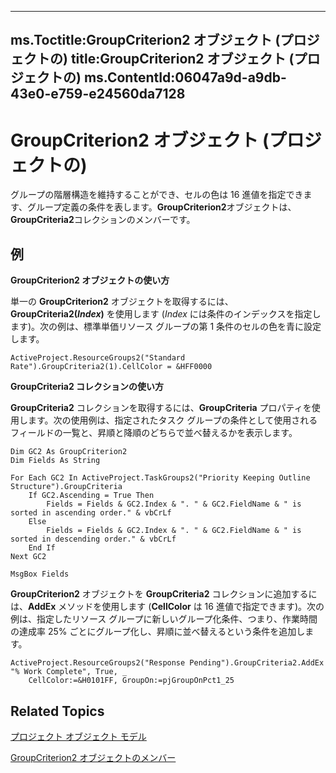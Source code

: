 

---
ms.Toctitle:GroupCriterion2 オブジェクト (プロジェクトの)
title:GroupCriterion2 オブジェクト (プロジェクトの)
ms.ContentId:06047a9d-a9db-43e0-e759-e24560da7128
---
# GroupCriterion2 オブジェクト (プロジェクトの)




グループの階層構造を維持することができ、セルの色は 16 進値を指定できます、グループ定義の条件を表します。**GroupCriterion2**オブジェクトは、 **GroupCriteria2**コレクションのメンバーです。

## 例
**GroupCriterion2 オブジェクトの使い方**



単一の **GroupCriterion2** オブジェクトを取得するには、**GroupCriteria2(***Index***)** を使用します (*Index* には条件のインデックスを指定します)。次の例は、標準単価リソース グループの第 1 条件のセルの色を青に設定します。

```vba
ActiveProject.ResourceGroups2("Standard Rate").GroupCriteria2(1).CellColor = &HFF0000
```




**GroupCriteria2 コレクションの使い方**



**GroupCriteria2** コレクションを取得するには、**GroupCriteria** プロパティを使用します。次の使用例は、指定されたタスク グループの条件として使用されるフィールドの一覧と、昇順と降順のどちらで並べ替えるかを表示します。

```vba
Dim GC2 As GroupCriterion2  
Dim Fields As String  
  
For Each GC2 In ActiveProject.TaskGroups2("Priority Keeping Outline Structure").GroupCriteria  
    If GC2.Ascending = True Then  
        Fields = Fields & GC2.Index & ". " & GC2.FieldName & " is sorted in ascending order." & vbCrLf  
    Else  
        Fields = Fields & GC2.Index & ". " & GC2.FieldName & " is sorted in descending order." & vbCrLf  
    End If  
Next GC2  
  
MsgBox Fields
```




**GroupCriterion2** オブジェクトを **GroupCriteria2** コレクションに追加するには、**AddEx** メソッドを使用します (**CellColor** は 16 進値で指定できます)。次の例は、指定したリソース グループに新しいグループ化条件、つまり、作業時間の達成率 25% ごとにグループ化し、昇順に並べ替えるという条件を追加します。

```vba
ActiveProject.ResourceGroups2("Response Pending").GroupCriteria2.AddEx "% Work Complete", True, _
    CellColor:=&H0101FF, GroupOn:=pjGroupOnPct1_25
```




## Related Topics

[プロジェクト オブジェクト モデル](900b167b-88ec-ea88-15b7-27bb90c22ac6.md)

[GroupCriterion2 オブジェクトのメンバー](c18e9700-62e4-754e-e8d6-49aa97b97ab1.md)




